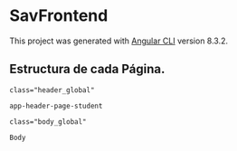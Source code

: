 # SavFrontend

This project was generated with [Angular CLI](https://github.com/angular/angular-cli) version 8.3.2.

## Estructura de cada Página.
```
class="header_global"

app-header-page-student

class="body_global"

Body
```
